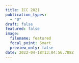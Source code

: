 ```yaml
---
title: ICC 2021
publication_types:
  - "0"
draft: false
featured: false
image:
  filename: featured
  focal_point: Smart
  preview_only: false
date: 2022-04-18T13:04:56.708Z
---
```


